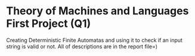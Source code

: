 # Theory of Machines and Languages First Project (Q1)
Creating Deterministic Finite Automatas and using it to check if an input string is valid or not. 
All of descriptions are in the report file=)
